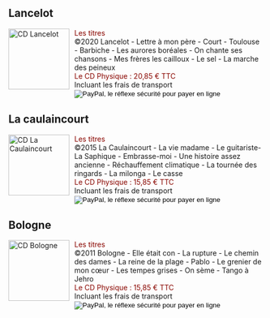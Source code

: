 ## Lancelot

<img src="cd3.png" alt="CD Lancelot" style="float: left; margin-right: 10px; width:120px;">
<div style="color:#8a0700;">Les titres</div>
©2020 Lancelot -  Lettre à mon père - Court -  Toulouse - Barbiche - Les aurores boréales - On chante ses chansons - Mes frères les cailloux - Le sel - La marche des peineux
<div style="color:#8a0700;">Le CD Physique  : 20,85 € TTC</div>
Incluant les frais de transport
<form target="paypal" action="https://www.paypal.com/cgi-bin/webscr" method="post">
<input type="hidden" name="cmd" value="_s-xclick">
<input type="hidden" name="hosted_button_id" value="FS2QH6X5HAAQ8">
<input type="image" src="https://www.paypalobjects.com/fr_FR/FR/i/btn/btn_cart_LG.gif" border="0" name="submit" alt="PayPal, le réflexe sécurité pour payer en ligne">
<img alt="" border="0" src="https://www.paypalobjects.com/fr_FR/i/scr/pixel.gif" width="1" height="1">
</form>

## La caulaincourt

<img src="cd2.png" alt="CD La Caulaincourt" style="float: left; margin-right: 10px; width:120px;">
<div style="color:#8a0700;">Les titres</div>
©2015 La Caulaincourt -  La vie madame - Le guitariste-  La Saphique - Embrasse-moi - Une histoire assez ancienne - Réchauffement climatique - La tournée des ringards - La milonga - Le casse
<div style="color:#8a0700;">Le CD Physique  : 15,85 € TTC</div>
Incluant les frais de transport
<form target="paypal" action="https://www.paypal.com/cgi-bin/webscr" method="post">
<input type="hidden" name="cmd" value="_s-xclick">
<input type="hidden" name="hosted_button_id" value="9VMG54H5XB5N8">
<input type="image" src="https://www.paypalobjects.com/fr_FR/FR/i/btn/btn_cart_LG.gif" border="0" name="submit" alt="PayPal, le réflexe sécurité pour payer en ligne">
<img alt="" border="0" src="https://www.paypalobjects.com/fr_FR/i/scr/pixel.gif" width="1" height="1">
</form>



##  Bologne

<img src="cd1.png" alt="CD Bologne" style="float: left; margin-right: 10px; width:120px;">
<div style="color:#8a0700;">Les titres</div>
©2011 Bologne - Elle était con - La rupture - Le chemin des dames - La reine de la plage - Pablo - Le grenier de mon cœur - Les tempes grises - On sème - Tango à Jehro
<div style="color:#8a0700;">Le CD Physique  : 15,85 € TTC</div>
Incluant les frais de transport
<form target="paypal" action="https://www.paypal.com/cgi-bin/webscr" method="post">
<input type="hidden" name="cmd" value="_s-xclick">
<input type="hidden" name="hosted_button_id" value="32PSYNETMLFLU">
<input type="image" src="https://www.paypalobjects.com/fr_FR/FR/i/btn/btn_cart_LG.gif" border="0" name="submit" alt="PayPal, le réflexe sécurité pour payer en ligne">
<img alt="" border="0" src="https://www.paypalobjects.com/fr_FR/i/scr/pixel.gif" width="1" height="1">
</form>
